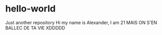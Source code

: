 # hello-world
Just another repository
Hi my name is Alexander, I am 21
MAIS ON S'EN BALLEC DE TA VIE XDDDDD
